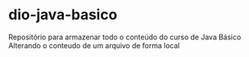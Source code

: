# dio-java-basico

Repositório para armazenar todo o conteúdo do curso de Java Básico
Alterando o conteudo de um arquivo de forma local
